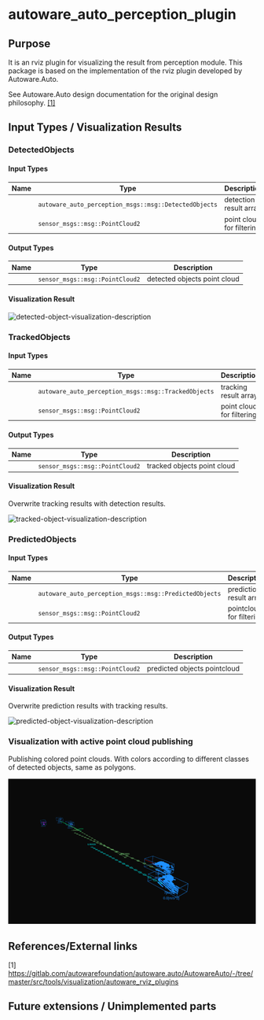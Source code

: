 # autoware_auto_perception_plugin

## Purpose

It is an rviz plugin for visualizing the result from perception module. This package is based on the implementation of the rviz plugin developed by Autoware.Auto.

See Autoware.Auto design documentation for the original design philosophy. [[1]](https://gitlab.com/autowarefoundation/autoware.auto/AutowareAuto/-/blob/master/src/tools/visualization/autoware_rviz_plugins)

<!-- Write the purpose of this package and briefly describe the features.

Example:
  {package_name} is a package for planning trajectories that can avoid obstacles.
  This feature consists of two steps: obstacle filtering and optimizing trajectory.
-->

## Input Types / Visualization Results

### DetectedObjects

#### Input Types

| Name | Type                                                  | Description               |
| ---- | ----------------------------------------------------- | ------------------------- |
|      | `autoware_auto_perception_msgs::msg::DetectedObjects` | detection result array    |
|      | `sensor_msgs::msg::PointCloud2`                       | point cloud for filtering |

#### Output Types

| Name | Type                            | Description                  |
| ---- | ------------------------------- | ---------------------------- |
|      | `sensor_msgs::msg::PointCloud2` | detected objects point cloud |

#### Visualization Result

![detected-object-visualization-description](./images/detected-object-visualization-description.jpg)

### TrackedObjects

#### Input Types

| Name | Type                                                 | Description               |
| ---- | ---------------------------------------------------- | ------------------------- |
|      | `autoware_auto_perception_msgs::msg::TrackedObjects` | tracking result array     |
|      | `sensor_msgs::msg::PointCloud2`                      | point cloud for filtering |

#### Output Types

| Name | Type                            | Description                 |
| ---- | ------------------------------- | --------------------------- |
|      | `sensor_msgs::msg::PointCloud2` | tracked objects point cloud |

#### Visualization Result

Overwrite tracking results with detection results.

![tracked-object-visualization-description](./images/tracked-object-visualization-description.jpg)

### PredictedObjects

#### Input Types

| Name | Type                                                   | Description              |
| ---- | ------------------------------------------------------ | ------------------------ |
|      | `autoware_auto_perception_msgs::msg::PredictedObjects` | prediction result array  |
|      | `sensor_msgs::msg::PointCloud2`                        | pointcloud for filtering |

#### Output Types

| Name | Type                            | Description                  |
| ---- | ------------------------------- | ---------------------------- |
|      | `sensor_msgs::msg::PointCloud2` | predicted objects pointcloud |

#### Visualization Result

Overwrite prediction results with tracking results.

![predicted-object-visualization-description](./images/predicted-object-visualization-description.jpg)

### Visualization with active point cloud publishing

Publishing colored point clouds. With colors according to different classes of detected objects, same as polygons.

![visualization-with-pointcloud](./images/3d_pointcloud.png)

## References/External links

[1] <https://gitlab.com/autowarefoundation/autoware.auto/AutowareAuto/-/tree/master/src/tools/visualization/autoware_rviz_plugins>

## Future extensions / Unimplemented parts
